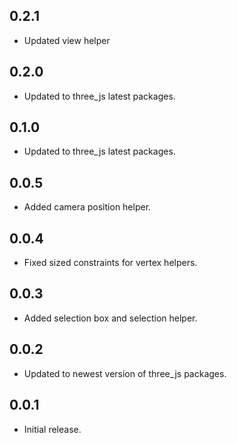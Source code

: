 ## 0.2.1

* Updated view helper

## 0.2.0

* Updated to three_js latest packages.

## 0.1.0

* Updated to three_js latest packages.

## 0.0.5

* Added camera position helper.

## 0.0.4

* Fixed sized constraints for vertex helpers.

## 0.0.3

* Added selection box and selection helper.

## 0.0.2

* Updated to newest version of three_js packages.

## 0.0.1

* Initial release.